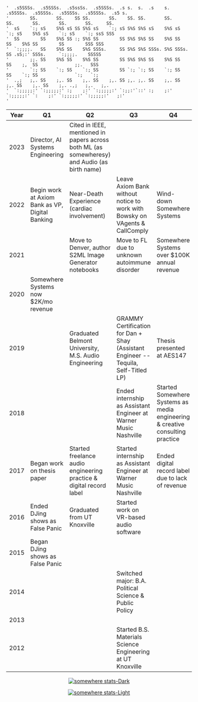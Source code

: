 ```
'  .s5SSSs.  .s5SSSs.  .s5ssSs.  .s5SSSs.  .s s.  s.  .s    s.  .s5SSSs.  .s5SSSs.  .s5SSSs.  .s5SSSs.  .s5 s.  
'        SS.       SS.    SS SS.       SS.    SS. SS.       SS.       SS.       SS.       SS.       SS.     SS. 
'  sS    `:; sS    S%S sS SS S%S sS    `:; sS S%S S%S sS    S%S sS    `:; sS    S%S sS    `:; sS    `:; ssS SSS 
'  SS        SS    S%S SS :; S%S SS        SS S%S S%S SS    S%S SS        SS    S%S SS        SS        SSS SSS 
'  `:;;;;.   SS    S%S SS    S%S SSSs.     SS S%S S%S SSSs. S%S SSSs.     SS .sS;:' SSSs.     `:;;;;.    SSSSS  
'        ;;. SS    S%S SS    S%S SS        SS S%S S%S SS    S%S SS        SS    ;,  SS              ;;.   SSS   
'        `:; SS    `:; SS    `:; SS        SS `:; `:; SS    `:; SS        SS    `:; SS              `:;   `:;   
'  .,;   ;,. SS    ;,. SS    ;,. SS    ;,. SS ;,. ;,. SS    ;,. SS    ;,. SS    ;,. SS    ;,. .,;   ;,.   ;,.   
'  `:;;;;;:' `:;;;;;:' :;    ;:' `:;;;;;:' `:;;:'`::' :;    ;:' `:;;;;;:' `:    ;:' `:;;;;;:' `:;;;;;:'   ;:'   
'                                                                                                               
```

| Year  | Q1                                                        | Q2                                                 | Q3                                                                                     | Q4                                                       |
|-------|----------------------------------------------------------|----------------------------------------------------|----------------------------------------------------------------------------------------|---------------------------------------------------------|
| 2023  | Director, AI Systems Engineering                          | Cited in IEEE, mentioned in papers across both ML (as somewheresy) and Audio (as birth name) |                                                                                        |                                                         |
| 2022  | Begin work at Axiom Bank as VP, Digital Banking           | Near-Death Experience (cardiac involvement)                                          | Leave Axiom Bank without notice to work with Bowsky on VAgents & CallComply            | Wind-down Somewhere Systems                               |
| 2021  |                                                          | Move to Denver, author S2ML Image Generator notebooks                                | Move to FL due to unknown autoimmune disorder                                         | Somewhere Systems over $100K annual revenue               |
| 2020  | Somewhere Systems now $2K/mo revenue                      |                                                    |                                                                                        |                                                         |
| 2019  |                                                          | Graduated Belmont University, M.S. Audio Engineering                                 | GRAMMY Certification for Dan + Shay (Assistant Engineer -- Tequila, Self-Titled LP)    | Thesis presented at AES147                                                           |
| 2018  |                                                          |                                                    | Ended internship as Assistant Engineer at Warner Music Nashville                       | Started Somewhere Systems as media engineering & creative consulting practice        |
| 2017  | Began work on thesis paper                                | Started freelance audio engineering practice & digital record label                   | Started internship as Assistant Engineer at Warner Music Nashville                    | Ended digital record label due to lack of revenue        |
| 2016  | Ended DJing shows as False Panic                          | Graduated from UT Knoxville                          | Started work on VR-based audio software                                                |                                                         |
| 2015  | Began DJing shows as False Panic                          |                                                    |                                                                                        |                                                         |
| 2014  |                                                          |                                                    | Switched major: B.A. Political Science & Public Policy                                 |                                                         |
| 2013  |                                                          |                                                    |                                                                                        |                                                         |
| 2012  |                                                          |                                                    | Started B.S. Materials Science Engineering at UT Knoxville                              |                                                         |


<div align="center">

[![somewhere stats-Dark](https://github-readme-stats.vercel.app/api?username=somewheresy&show_icons=true&theme=dark&bg_color=202020&text_color=f8f8f8&icon_color=ff4400&border_color=f8f8f8&border_radius=2#gh-dark-mode-only)](https://github.com/somewheresy/github-readme-stats#gh-dark-mode-only)

</div>

<div align="center">

[![somewhere stats-Light](https://github-readme-stats.vercel.app/api?username=somewheresy&show_icons=true&theme=default&bg_color=202020&text_color=f8f8f8&icon_color=ff4400&border_color=f8f8f8&border_radius=2#gh-light-mode-only)](https://github.com/somewheresy/github-readme-stats#gh-light-mode-only)

</div>
